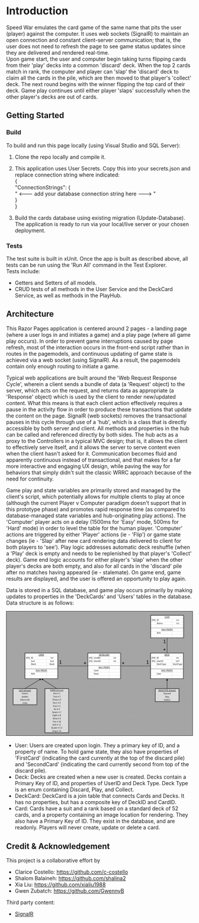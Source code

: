 # Introduction 
Speed War emulates the card game of the same name that pits the user (player) against the computer. It uses web sockets (SignalR) to maintain an open connection and constant client-server communication; that is, the user does not need to refresh the page to see game status updates since they are delivered and rendered real-time.  
Upon game start, the user and computer begin taking turns flipping cards from their 'play' decks into a common 'discard' deck. When the top 2 cards match in rank, the computer and player can 'slap' the 'discard' deck to claim all the cards in the pile, which are then moved to that player's 'collect' deck. The next round begins with the winner flipping the top card of their deck. Game play continues until either player 'slaps' successfully when the other player's decks are out of cards. 

## Getting Started
### Build
To build and run this page locally (using Visual Studio and SQL Server):
1. Clone the repo locally and compile it.  
2. This application uses User Secrets. Copy this into your secrets.json and replace connection string where indicated:  
    {  
      "ConnectionStrings": {  
        " <--- add your database connection string here ---> "  
      }  
    }  

3. Build the cards database using existing migration (Update-Database).
The application is ready to run via your local/live server or your chosen deployment.  

### Tests
The test suite is built in xUnit. Once the app is built as described above, all tests can be run using the 'Run All' command in the Test Explorer.  
Tests include:
- Getters and Setters of all models.
- CRUD tests of all methods in the User Service and the DeckCard Service, as well as methods in the PlayHub.

## Architecture
This Razor Pages application is centered around 2 pages - a landing page (where a user logs in and initiates a game) and a play page (where all game play occurs). In order to prevent game interruptions caused by page refresh, most of the interaction occurs in the front-end script rather than in routes in the pagemodels, and continuous updating of game state is achieved via a web socket (using SignalR). As a result, the pagemodels contain only enough routing to initiate a game.

Typical web applications are built around the 'Web Request Response Cycle', wherein a client sends a bundle of data (a 'Request' object) to the server, which acts on the request, and returns data as appropriate (a 'Response' object) which is used by the client to render new/updated content. What this means is that each client action effectively requires a pause in the activity flow in order to produce these transactions that update the content on the page. SignalR (web sockets) removes the transactional pauses in this cycle through use of a 'hub', which is a class that is directly accessible by both server and client. All methods and properties in the hub can be called and referenced directly by both sides. The hub acts as a proxy to the Controllers in a typical MVC design; that is, it allows the client to effectively serve itself, and it allows the server to serve content even when the client hasn't asked for it. Communication becomes fluid and apparently continuous instead of transactional, and that makes for a far more interactive and engaging UX design, while paving the way for behaviors that simply didn't suit the classic WRRC approach because of the need for continuity.

Game play and state variables are primarily stored and managed by the client's script, which potentially allows for multiple clients to play at once (although the current Player v Computer paradigm doesn't support that in this prototype phase) and promotes rapid response time (as compared to database-managed state variables and hub-originating play actions). The 'Computer' player acts on a delay (1500ms for 'Easy' mode, 500ms for 'Hard' mode) in order to level the table for the human player. 'Computer' actions are triggered by either 'Player' actions (ie - 'Flip') or game state changes (ie - 'Slap' after new card rendering data delivered to client for both players to 'see'). Play logic addresses automatic deck reshuffle (when a 'Play' deck is empty and needs to be replenished by that player's 'Collect' deck). Game end logic accounts for either player's 'slap' when the other player's decks are both empty, and also for all cards in the 'discard' pile after no matches having appeared (ie - stalemate). On game end, game results are displayed, and the user is offered an opportunity to play again.

Data is stored in a SQL database, and game play occurs primarily by making updates to properties in the 'DeckCards' and 'Users' tables in the database. Data structure is as follows:

![db schema](assets/schema.png)
- User: Users are created upon login. They a primary key of ID, and a property of name. To hold game state, they also have properties of 'FirstCard' (indicating the card currently at the top of the discard pile) and 'SecondCard' (indicating the card currently second from top of the discard pile).
- Deck: Decks are created when a new user is created. Decks contain a Primary Key of ID, and properties of UserID and Deck Type. Deck Type is an enum containing Discard, Play, and Collect.
- DeckCard: DeckCard is a join table that connects Cards and Decks. It has no properties, but has a composite key of DeckID and CardID.
- Card: Cards have a suit and a rank based on a standard deck of 52 cards, and a property containing an image location for rendering. They also have a Primary Key of ID. They exist in the database, and are readonly. Players will never create, update or delete a card.  


## Credit & Acknowledgement
This project is a collaborative effort by  
  - Clarice Costello: https://github.com/c-costello  
  - Shalom Balaineh: https://github.com/shalina2  
  - Xia Liu: https://github.com/xialiu1988  
  - Gwen Zubatch: https://github.com/GwennyB  

Third party content:  
- [SignalR](https://dotnet.microsoft.com/apps/aspnet/real-time)



